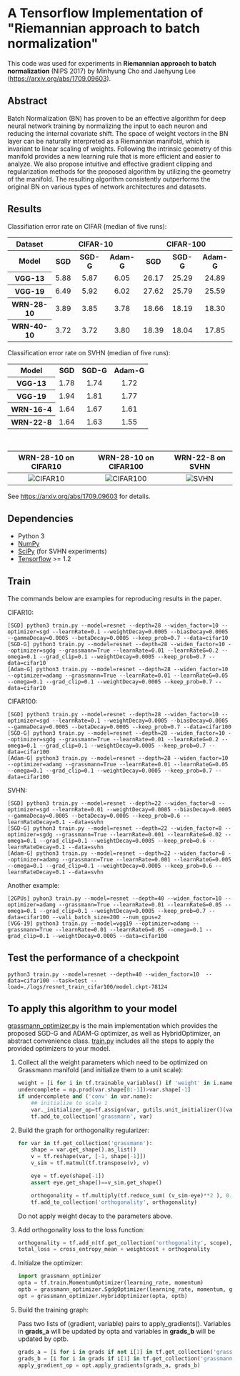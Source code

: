 # A Tensorflow Implementation of "Riemannian approach to batch normalization"

This code was used for experiments in **Riemannian approach to batch normalization** (NIPS 2017) by Minhyung Cho and Jaehyung Lee (https://arxiv.org/abs/1709.09603).

## Abstract
Batch Normalization (BN) has proven to be an effective algorithm for deep neural network training by normalizing the input to each neuron and reducing the internal covariate shift. The space of weight vectors in the BN layer can be naturally interpreted as a Riemannian manifold, which is invariant to linear scaling of weights. Following the intrinsic geometry of this manifold provides a new learning rule that is more efficient and easier to analyze. We also propose intuitive and effective gradient clipping and regularization methods for the proposed algorithm by utilizing the geometry of the manifold. The resulting algorithm consistently outperforms the original BN on various types of network architectures and datasets.

## Results
Classifiation error rate on CIFAR  (median of five runs):

<table>
    <tr>
    	<th>Dataset</th>
        <th colspan="3">CIFAR-10</th>
        <th colspan="3">CIFAR-100</th>
    </tr>
    <tr align="center">
        <th>Model</th>
        <th>SGD</th>
        <th>SGD-G</th>
        <th>Adam-G</th>        
        <th>SGD</th>
        <th>SGD-G</th>
        <th>Adam-G</th>                
    </tr>
    <tr align="center">
        <th>VGG-13</th>
        <td>5.88</td>
        <td>5.87</td>
        <td>6.05</td>        
        <td>26.17</td>
        <td>25.29</td>
        <td>24.89</td>
    </tr>
    <tr align="center">
        <th>VGG-19</th>
        <td>6.49</td>
        <td>5.92</td>
        <td>6.02</td>    
        <td>27.62</td>
        <td>25.79</td>
        <td>25.59</td>
    </tr>
    <tr align="center">
        <th>WRN-28-10</th>
        <td>3.89</td>
        <td>3.85</td>
        <td>3.78</td>        
        <td>18.66</td>
        <td>18.19</td>
        <td>18.30</td>
    </tr>
    <tr align="center">
        <th>WRN-40-10</th>
        <td>3.72</td>
        <td>3.72</td>
        <td>3.80</td>        
        <td>18.39</td>
        <td>18.04</td>
        <td>17.85</td>
    </tr>
</table>

Classification error rate on SVHN (median of five runs):
<table>
    <tr align="center">
        <th>Model</th>
        <th>SGD</th>
        <th>SGD-G</th>
        <th>Adam-G</th>        
    </tr>
    <tr align="center">
        <th>VGG-13</th>
        <td>1.78</td>
        <td>1.74</td>
        <td>1.72</td>        
    </tr>
    <tr align="center">
        <th>VGG-19</th>
        <td>1.94</td>
        <td>1.81</td>
        <td>1.77</td>        
    </tr>
    <tr align="center">
        <th>WRN-16-4</th>
        <td>1.64</td>
        <td>1.67</td>
        <td>1.61</td>        
    </tr>
    <tr align="center">
        <th>WRN-22-8</th>
        <td>1.64</td>
        <td>1.63</td>
        <td>1.55</td>        
    </tr>
</table>

&nbsp;


| WRN-28-10 on CIFAR10 | WRN-28-10 on CIFAR100 | WRN-22-8 on SVHN |
|:---:|:---:|:---:|
| ![CIFAR10](https://user-images.githubusercontent.com/32380857/31753952-34bb561a-b4cf-11e7-9f3e-780df3765891.png) | ![CIFAR100](https://user-images.githubusercontent.com/32380857/31753955-37b807b4-b4cf-11e7-86f5-5f666ff5091a.png) | ![SVHN](https://user-images.githubusercontent.com/32380857/31753960-3a859d58-b4cf-11e7-8918-031349685cb4.png) |

See https://arxiv.org/abs/1709.09603 for details.

## Dependencies
+ Python 3
+ [NumPy](https://www.scipy.org/install.html)
+ [SciPy](https://www.scipy.org/install.html) (for SVHN experiments)
+ [Tensorflow](https://www.tensorflow.org/install/) >= 1.2
 
## Train
The commands below are examples for reproducing results in the paper.

CIFAR10:
```
[SGD] python3 train.py --model=resnet --depth=28 --widen_factor=10 --optimizer=sgd --learnRate=0.1 --weightDecay=0.0005 --biasDecay=0.0005 --gammaDecay=0.0005 --betaDecay=0.0005 --keep_prob=0.7 --data=cifar10
[SGD-G] python3 train.py --model=resnet --depth=28 --widen_factor=10 --optimizer=sgdg --grassmann=True --learnRate=0.01 --learnRateG=0.2 --omega=0.1 --grad_clip=0.1 --weightDecay=0.0005 --keep_prob=0.7 --data=cifar10
[Adam-G] python3 train.py --model=resnet --depth=28 --widen_factor=10 --optimizer=adamg --grassmann=True --learnRate=0.01 --learnRateG=0.05 --omega=0.1 --grad_clip=0.1 --weightDecay=0.0005 --keep_prob=0.7 --data=cifar10
```
CIFAR100:
```
[SGD] python3 train.py --model=resnet --depth=28 --widen_factor=10 --optimizer=sgd --learnRate=0.1 --weightDecay=0.0005 --biasDecay=0.0005 --gammaDecay=0.0005 --betaDecay=0.0005 --keep_prob=0.7 --data=cifar100
[SGD-G] python3 train.py --model=resnet --depth=28 --widen_factor=10 --optimizer=sgdg --grassmann=True --learnRate=0.01 --learnRateG=0.2 --omega=0.1 --grad_clip=0.1 --weightDecay=0.0005 --keep_prob=0.7 --data=cifar100
[Adam-G] python3 train.py --model=resnet --depth=28 --widen_factor=10 --optimizer=adamg --grassmann=True --learnRate=0.01 --learnRateG=0.05 --omega=0.1 --grad_clip=0.1 --weightDecay=0.0005 --keep_prob=0.7 --data=cifar100
```
SVHN:
```
[SGD] python3 train.py --model=resnet --depth=22 --widen_factor=8 --optimizer=sgd --learnRate=0.01 --weightDecay=0.0005 --biasDecay=0.0005 --gammaDecay=0.0005 --betaDecay=0.0005 --keep_prob=0.6 --learnRateDecay=0.1 --data=svhn
[SGD-G] python3 train.py --model=resnet --depth=22 --widen_factor=8 --optimizer=sgdg --grassmann=True --learnRate=0.001 --learnRateG=0.02 --omega=0.1 --grad_clip=0.1 --weightDecay=0.0005 --keep_prob=0.6 --learnRateDecay=0.1 --data=svhn
[Adam-G] python3 train.py --model=resnet --depth=22 --widen_factor=8 --optimizer=adamg --grassmann=True --learnRate=0.001 --learnRateG=0.005 --omega=0.1 --grad_clip=0.1 --weightDecay=0.0005 --keep_prob=0.6 --learnRateDecay=0.1 --data=svhn
```

Another example:
```
[2GPUs] pyhon3 train.py --model=resnet --depth=40 --widen_factor=10 --optimizer=adamg --grassmann=True --learnRate=0.01 --learnRateG=0.05 --omega=0.1 --grad_clip=0.1 --weightDecay=0.0005 --keep_prob=0.7 --data=cifar100 --vali_batch_size=200 --num_gpus=2
[VGG-19] python3 train.py --model=vgg19 --optimizer=adamg --grassmann=True --learnRate=0.01 --learnRateG=0.05 --omega=0.1 --grad_clip=0.1 --weightDecay=0.0005 --data=cifar100
```

## Test the performance of a checkpoint
```
python3 train.py --model=resnet --depth=40 --widen_factor=10  --data=cifar100 --task=test --load=./logs/resnet_train_cifar100/model.ckpt-78124
```

## To apply this algorithm to your model
[grassmann_optimizer.py](https://github.com/MinhyungCho/readme/blob/master/grassmann_optimizer.py) is the main implementation which provides the proposed SGD-G and ADAM-G optimizer, as well as HybridOptimizer, an abstract convenience class. [train.py](https://github.com/MinhyungCho/readme/blob/master/train.py) includes all the steps to apply the provided optimizers to your model.

1. Collect all the weight parameters which need to be optimized on Grassmann manifold (and initialize them to a unit scale):

    ```python
    weight = [i for i in tf.trainable_variables() if 'weight' in i.name]
    undercomplete = np.prod(var.shape[0:-1])>var.shape[-1]
    if undercomplete and ('conv' in var.name):
        ## initialize to scale 1
        var._initializer_op=tf.assign(var, gutils.unit_initializer()(var.shape)).op
        tf.add_to_collection('grassmann', var)
    ```

2. Build the graph for orthogonality regularizer:

    ```python
    for var in tf.get_collection('grassmann'):
        shape = var.get_shape().as_list()
        v = tf.reshape(var, [-1, shape[-1]])
        v_sim = tf.matmul(tf.transpose(v), v)

        eye = tf.eye(shape[-1])
        assert eye.get_shape()==v_sim.get_shape()

        orthogonality = tf.multiply(tf.reduce_sum( (v_sim-eye)**2 ), 0.5*FLAGS.omega, name='orthogonality')
        tf.add_to_collection('orthogonality', orthogonality)
    ```

   Do not apply weight decay to the parameters above.

3. Add orthogonality loss to the loss function:

    ```python
    orthogonality = tf.add_n(tf.get_collection('orthogonality', scope), name='orthogonality')
    total_loss = cross_entropy_mean + weightcost + orthogonality
    ```

4. Initialze the optimizer:

    ```python
    import grassmann_optimizer
    opta = tf.train.MomentumOptimizer(learning_rate, momentum)
    optb = grassmann_optimizer.SgdgOptimizer(learning_rate, momentum, grad_clip) # or use Adam-G
    opt = grassmann_optimizer.HybridOptimizer(opta, optb)
    ```

5. Build the training graph:

   Pass two lists of (gradient, variable) pairs to apply_gradients(). Variables in **grads_a** will be updated by opta and variables in **grads_b** will be updated by optb.
   
    ```python
    grads_a = [i for i in grads if not i[1] in tf.get_collection('grassmann')]
    grads_b = [i for i in grads if i[1] in tf.get_collection('grassmann')]
    apply_gradient_op = opt.apply_gradients(grads_a, grads_b)
    ```

